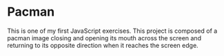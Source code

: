 # Pacman
This is one of my first JavaScript exercises. This project is composed of a pacman image closing and opening its mouth across the screen and returning to its opposite direction when it reaches the screen edge. 
